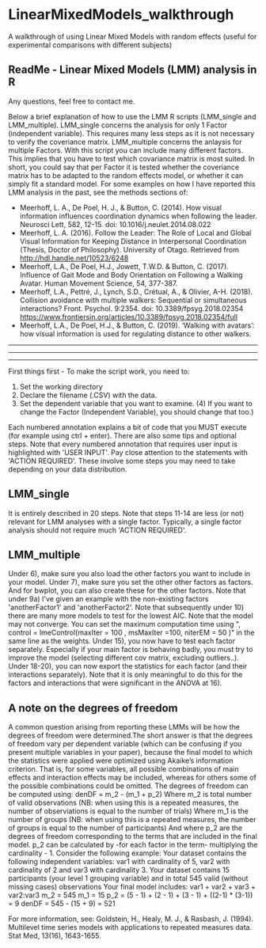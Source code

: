 # LinearMixedModels_walkthrough
A walkthrough of using Linear Mixed Models with random effects (useful for experimental comparisons with different subjects)

ReadMe - Linear Mixed Models (LMM) analysis in R
------------------------------------------------
Any questions, feel free to contact me.

Below a brief explanation of how to use the LMM R scripts (LMM_single and LMM_multiple).
LMM_single concerns the analysis for only 1 Factor (independent variable). This requires many less steps as it is not necessary to verify the coveriance matrix.
LMM_multiple concerns the anlaysis for multiple Factors. With this script you can include many different factors. This implies that you have to test which covariance matrix is most suited. In short, you could say that per Factor it is tested whether the coveriance matrix has to be adapted to the random effects model, or whether it can simply fit a standard model.
For some examples on how I have reported this LMM analysis in the past, see the methods sections of:

* Meerhoff, L. A., De Poel, H. J., & Button, C. (2014). How visual information influences coordination dynamics when following the leader. Neurosci Lett, 582, 12-15. doi: 10.1016/j.neulet.2014.08.022
* Meerhoff, L. A. (2016). Follow the Leader: The Role of Local and Global Visual Information for Keeping Distance in Interpersonal Coordination (Thesis, Doctor of Philosophy). University of Otago. Retrieved from http://hdl.handle.net/10523/6248
* Meerhoff, L.A., De Poel, H.J., Jowett, T.W.D. & Button, C. (2017). Influence of Gait Mode and Body Orientation on Following a Walking Avatar. Human Movement Science, 54, 377-387.
* Meerhoff, L.A., Pettré, J., Lynch, S.D., Crétual, A., & Olivier, A-H. (2018). Collision avoidance with multiple walkers: Sequential or simultaneous interactions? Front. Psychol. 9:2354. doi: 10.3389/fpsyg.2018.02354 https://www.frontiersin.org/articles/10.3389/fpsyg.2018.02354/full
* Meerhoff, L.A., De Poel, H.J., & Button, C. (2019). ‘Walking with avatars’: how visual information is used for regulating distance to other walkers.

------------------------------------------------
------------------------------------------------
------------------------------------------------

First things first - To make the script work, you need to:
1) Set the working directory
2) Declare the filename (.CSV) with the data.
3) Set the dependent variable that you want to examine.
(4) If you want to change the Factor (Independent Variable), you should change that too.)

Each numbered annotation explains a bit of code that you MUST execute (for example using ctrl + enter). There are also some tips and optional steps.
Note that every numbered annotation that requires user input is highlighted with 'USER INPUT'.
Pay close attention to the statements with 'ACTION REQUIRED'. These involve some steps you may need to take depending on your data distribution.

LMM_single
------------------------------------------------
It is entirely described in 20 steps. Note that steps 11-14 are less (or not) relevant for LMM analyses with a single factor. Typically, a single factor analysis should not require much 'ACTION REQUIRED'.

LMM_multiple
------------------------------------------------
Under 6), make sure you also load the other factors you want to include in your model.
Under 7), make sure you set the other other factors as factors. And for bwplot, you can also create these for the other factors.
Note that under 9a) I've given an example with the non-existing factors 'anotherFactor1' and 'anotherFactor2'.
Note that subsequently under 10) there are many more models to test for the lowest AIC.
Note that the model may not converge. You can set the maximum computation time using ", control = lmeControl(maxIter = 100 , msMaxIter =100, niterEM = 50 )" in the same line as the weights.
Under 15), you now have to test each factor separately. Especially if your main factor is behaving badly, you must try to improve the model (selecting different cov matrix, excluding outliers..).
Under 18-20), you can now export the statistics for each factor (and their interactions separately). Note that it is only meaningful to do this for the factors and interactions that were significant in the ANOVA at 16).


A note on the degrees of freedom
------------------------------------------------
A common question arising from reporting these LMMs will be how the degrees of freedom were determined.The short answer is that the degrees of freedom vary per dependent variable (which can be confusing if you present multiple variables in your paper), because the final model to which the statistics were applied were optimized using Akaike’s information criterion. That is, for some variables, all possible combinations of main effects and interaction effects may be included, whereas for others some of the possible combinations could be omitted.
The degrees of freedom can be computed using:
denDF = m_2 - (m_1 + p_2)
Where m_2 is total number of valid observations (NB: when using this is a repeated measures, the number of observiations is equal to the number of trials)
Where m_1 is the number of groups (NB: when using this is a repeated measures, the number of groups is equal to the number of participants)
And where p_2 are the degrees of freedom corresponding to the terms that are included in the final model.
p_2 can be calculated by -for each factor in the term- multiplying the cardinality - 1.
Consider the following example:
Your dataset contains the following independent variables: var1 with cardinality of 5, var2 with cardinality of 2 and var3 with cardinality 3.
Your dataset contains 15 participants (your level 1 grouping variable) and in total 545 valid (without missing cases) observations
Your final model includes: var1 + var2 + var3 + var2:var3
m_2 = 545
m_1 = 15
p_2 = (5 - 1) + (2 - 1) + (3 - 1) + ((2-1) * (3-1))
    = 9
denDF = 545 - (15 + 9)
      = 521

For more information, see:
Goldstein, H., Healy, M. J., & Rasbash, J. (1994). Multilevel time series models with applications to repeated measures data. Stat Med, 13(16), 1643-1655. 
